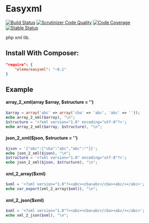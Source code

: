 # Easyxml
[![Build Status](https://travis-ci.org/thbourlove/easyxml.png?branch=master)](https://travis-ci.org/thbourlove/easyxml)
[![Scrutinizer Code Quality](https://scrutinizer-ci.com/g/thbourlove/easyxml/badges/quality-score.png?s=f113f1ab965f6aaef55e497a330caf72bff94201)](https://scrutinizer-ci.com/g/thbourlove/easyxml/)
[![Code Coverage](https://scrutinizer-ci.com/g/thbourlove/easyxml/badges/coverage.png?b=master)](https://scrutinizer-ci.com/g/thbourlove/easyxml/?branch=master)
[![Stable Status](https://poser.pugx.org/eleme/easyxml/v/stable.png)](https://packagist.org/packages/eleme/easyxml)

php xml lib.

## Install With Composer:

```json
"require": {
    "eleme/easyxml": "~0.1"
}
```

## Example

#### array_2_xml(array $array, $structure = '')
```php
$array = array('abc' => array('cba' => 'abc', 'abc' => ''));
echo array_2_xml($array), "\n";
$structure = '<?xml version="1.0" encoding="utf-8"?>';
echo array_2_xml($array, $structure), "\n";
```

#### json_2_xml($json, $structure = '')
```php
$json = '{"abc":{"cba":"abc","abc":""}}';
echo json_2_xml($json), "\n";
$structure = '<?xml version="1.0" encoding="utf-8"?>';
echo json_2_xml($json, $structure), "\n";
```

#### xml_2_array($xml)
```php
$xml = '<?xml version="1.0"?><abc><cba>abc</cba><abc/></abc>';
echo var_export(xml_2_array($xml)), "\n";
```

#### xml_2_json($xml)
```php
$xml = '<?xml version="1.0"?><abc><cba>abc</cba><abc/></abc>';
echo xml_2_json($xml), "\n";
```
